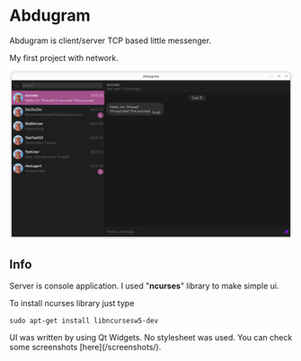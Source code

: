 # Abdugram
<p>Abdugram is client/server TCP based little messenger.</p>
<p></p>My first project with network.</p>

![Abdugram main page](/screenshots/main_page.png)

## Info
<p>Server is console application. I used "<b>ncurses</b>" library to make simple ui.</p>
<p>To install ncurses library just type</p>

```
sudo apt-get install libncursesw5-dev
```

<p>UI was written by using Qt Widgets. No stylesheet was used. You can check some screenshots [here](/screenshots/).</p>

